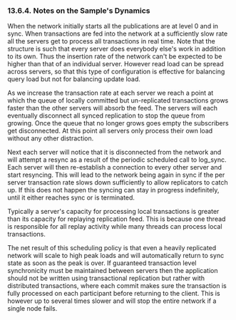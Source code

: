 <div>

<div>

<div>

<div>

### 13.6.4. Notes on the Sample's Dynamics

</div>

</div>

</div>

When the network initially starts all the publications are at level 0
and in sync. When transactions are fed into the network at a
sufficiently slow rate all the servers get to process all transactions
in real time. Note that the structure is such that every server does
everybody else's work in addition to its own. Thus the insertion rate of
the network can't be expected to be higher than that of an individual
server. However read load can be spread across servers, so that this
type of configuration is effective for balancing query load but not for
balancing update load.

As we increase the transaction rate at each server we reach a point at
which the queue of locally committed but un-replicated transactions
grows faster than the other servers will absorb the feed. The servers
will each eventually disconnect all synced replication to stop the queue
from growing. Once the queue that no longer grows goes empty the
subscribers get disconnected. At this point all servers only process
their own load without any other distraction.

Next each server will notice that it is disconnected from the network
and will attempt a resync as a result of the periodic scheduled call to
log_sync. Each server will then re-establish a connection to every other
server and start resyncing. This will lead to the network being again in
sync if the per server transaction rate slows down sufficiently to allow
replicators to catch up. If this does not happen the syncing can stay in
progress indefinitely, until it either reaches sync or is terminated.

Typically a server's capacity for processing local transactions is
greater than its capacity for replaying replication feed. This is
because one thread is responsible for all replay activity while many
threads can process local transactions.

The net result of this scheduling policy is that even a heavily
replicated network will scale to high peak loads and will automatically
return to sync state as soon as the peak is over. If guaranteed
transaction level synchronicity must be maintained between servers then
the application should not be written using transactional replication
but rather with distributed transactions, where each commit makes sure
the transaction is fully processed on each participant before returning
to the client. This is however up to several times slower and will stop
the entire network if a single node fails.

</div>
